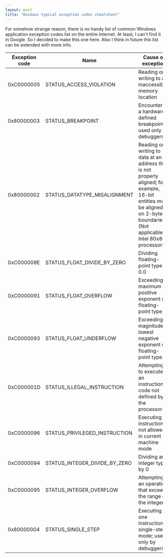 ```yaml
---
layout: post
title: "Windows typical exception codes cheatsheet"
---
```


For somehow strange reason, there is no handy list of common Windows application exception codes list on the
entire Internet. At least, I can't find it in Google. So I decided to make this one here. Also I think in future this list can be extended with more info.

| Exception code  | Name                                | Cause of exception                               |
|-----------------|-------------------------------------|--------------------------------------------------|
| 0xC0000005      | STATUS_ACCESS_VIOLATION 	        | Reading or writing to an inaccessible memory location |
| 0x80000003      | STATUS_BREAKPOINT 	                | Encountering a hardware-defined breakpoint; used only by debuggers |
| 0x80000002      | STATUS_DATATYPE_MISALIGNMENT 	    | Reading or writing to data at an address that is not properly aligned; for example, 16-bit entities must be aligned on 2-byte boundaries (Not applicable to Intel 80x86 processors) |
| 0xC000008E      | STATUS_FLOAT_DIVIDE_BY_ZERO 	    | Dividing floating-point type by 0.0 |
| 0xC0000091      | STATUS_FLOAT_OVERFLOW 	            | Exceeding maximum positive exponent of floating-point type |
| 0xC0000093      | STATUS_FLOAT_UNDERFLOW 	            | Exceeding magnitude of lowest negative exponent of floating-point type |
| 0xC000001D      | STATUS_ILLEGAL_INSTRUCTION 	        | Attempting to execute an instruction code not defined by the processor |
| 0xC0000096      | STATUS_PRIVILEGED_INSTRUCTION 	    | Executing an instruction not allowed in current machine mode |
| 0xC0000094      | STATUS_INTEGER_DIVIDE_BY_ZERO 	    | Dividing an integer type by 0 |
| 0xC0000095      | STATUS_INTEGER_OVERFLOW 	        | Attempting an operation that exceeds the range of the integer |
| 0x80000004      | STATUS_SINGLE_STEP 	                | Executing one instruction in single-step mode; used only by debuggers |
